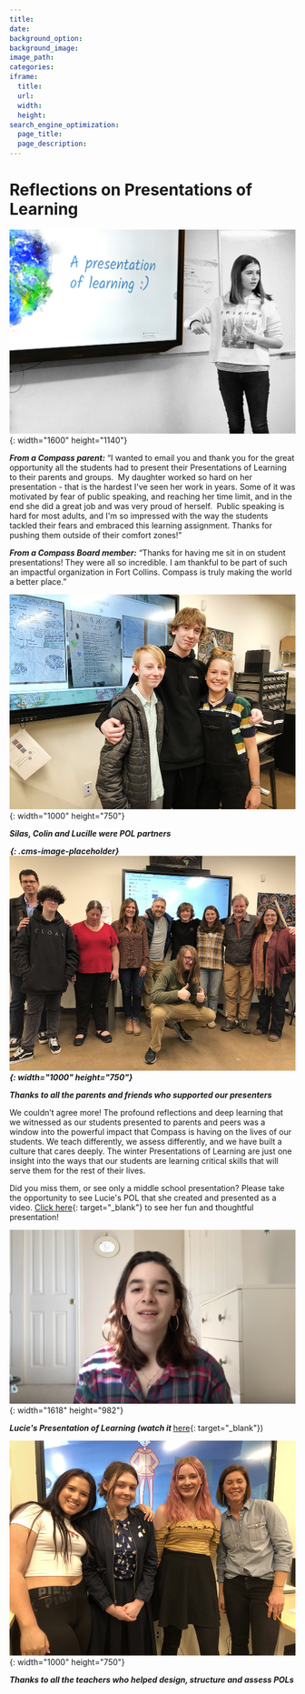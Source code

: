 ```yaml
---
title:
date:
background_option:
background_image:
image_path:
categories:
iframe:
  title:
  url:
  width:
  height:
search_engine_optimization:
  page_title:
  page_description:
---
```


# Reflections on Presentations of Learning

![](/assets/images/presentation-of-learning-compass-community-collaborative-charter-school.jpg){: width="1600" height="1140"}

***From a Compass parent:***&nbsp;“I wanted to email you and thank you for the great opportunity all the students had to present their Presentations of Learning to their parents and groups.&nbsp; My daughter worked so hard on her presentation - that is the hardest I've seen her work in years. Some of it was motivated by fear of public speaking, and reaching her time limit, and in the end she did a great job and was very proud of herself.&nbsp; Public speaking is hard for most adults, and I'm so impressed with the way the students tackled their fears and embraced this learning assignment. Thanks for pushing them outside of their comfort zones\!” &nbsp;

***From a Compass Board member:***&nbsp;“Thanks for having me sit in on student presentations\! They were all so incredible. I am thankful to be part of such an impactful organization in Fort Collins. Compass is truly making the world a better place.”

![](/assets/images/silas-colin-and-lucille-were-pol-partners.jpg){: width="1000" height="750"}

***Silas, Colin and Lucille were POL partners***

***![](data:image/png;base64,iVBORw0KGgoAAAANSUhEUgAAAAEAAAABCAYAAAAfFcSJAAAAAXNSR0IArs4c6QAAAAtJREFUCB1j+A8EAAn7A/0Mu1vnAAAAAElFTkSuQmCC){: .cms-image-placeholder}![](/assets/images/thanks-to-all-the-parents-and-friends-who-supported-our-presenters.jpg){: width="1000" height="750"}***

***Thanks to all the parents and friends who supported our presenters***

We couldn’t agree more\! The profound reflections and deep learning that we witnessed as our students presented to parents and peers was a window into the powerful impact that Compass is having on the lives of our students. We teach differently, we assess differently, and we have built a culture that cares deeply. The winter Presentations of Learning are just one insight into the ways that our students are learning critical skills that will serve them for the rest of their lives.&nbsp;

Did you miss them, or see only a middle school presentation? Please take the opportunity to see Lucie's POL that she created and presented as a video.&nbsp;[Click here](https://drive.google.com/file/d/1VPXPWczIPFDT-4wSy57ojdzgPmBaV-J0/view?usp=sharing){: target="_blank"}&nbsp;to see her fun and thoughtful presentation\!

![](/assets/images/compass-student-presentation-of-learning.png){: width="1618" height="982"}

***Lucie's Presentation of Learning (watch it&nbsp;***[here](https://drive.google.com/file/d/1VPXPWczIPFDT-4wSy57ojdzgPmBaV-J0/view?usp=sharing){: target="_blank"})

![](/assets/images/thanks-to-all-the-teachers-who-helped-design-structure-and-assess-the-pols.jpg){: width="1000" height="750"}

***Thanks to all the teachers who helped design, structure and assess POLs***

&nbsp;

&nbsp;